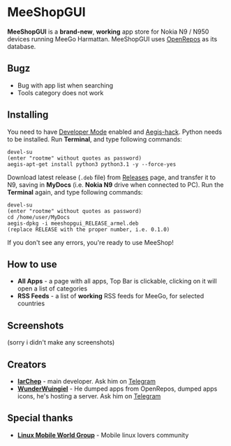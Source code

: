 # MeeShopGUI

**MeeShopGUI** is a **brand-new**, **working** app store for Nokia N9 / N950 devices running MeeGo Harmattan. MeeShopGUI uses [OpenRepos](http://openrepos.net) as its database.

## Bugz
* Bug with app list when searching
* Tools category does not work

## Installing

You need to have [Developer Mode](http://wunderwungiel.pl/MeeGo/posts/devmode-22.04.2023.html) enabled and [Aegis-hack](https://talk.maemo.org/showthread.php?t=90750).
Python needs to be installed. Run **Terminal**, and type following commands:

    devel-su
    (enter "rootme" without quotes as password)
    aegis-apt-get install python3 python3.1 -y --force-yes

Download latest release (`.deb` file) from [Releases](https://github.com/YaroslavChepel/MeeShopGUI/releases) page, and transfer it to N9, saving in **MyDocs** (i.e. **Nokia N9** drive when connected to PC).
Run the **Terminal** again, and type following commands:

    devel-su
    (enter "rootme" without quotes as password)
    cd /home/user/MyDocs
    aegis-dpkg -i meeshopgui_RELEASE_armel.deb
    (replace RELEASE with the proper number, i.e. 0.1.0)
If you don't see any errors, you're ready to use MeeShop!

## How to use
- **All Apps** - a page with all apps, Top Bar is clickable, сlicking on it will open a list of categories
- **RSS Feeds** - a list of **working** RSS feeds for MeeGo, for selected countries

## Screenshots
  (sorry i didn't make any screenshots)
  
## Creators
- [**IarChep**](https://github.com/YaroslavChepel) - main developer. Ask him on [Telegram](https://t.me/iaroslavchep)
- [**WunderWuingiel**](https://github.com/WunderWungiel) - He dumped apps from OpenRepos, dumped apps icons, he's hosting a server. Ask him on [Telegram](https://t.me/WunderW_PL)

## Special thanks
- [**Linux Mobile World Group**](https://t.me/linuxmobile_world) - Mobile linux lovers community
